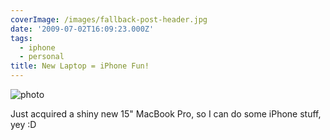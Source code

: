 ```yaml
---
coverImage: /images/fallback-post-header.jpg
date: '2009-07-02T16:09:23.000Z'
tags:
  - iphone
  - personal
title: New Laptop = iPhone Fun!
---
```


![photo](/wp-content/uploads/2009/07/photo.jpg "photo")

Just acquired a shiny new 15" MacBook Pro, so I can do some iPhone stuff, yey :D
